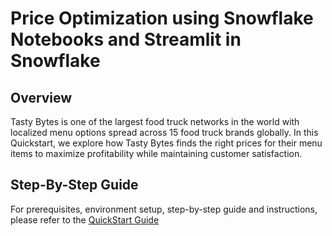 # Price Optimization using Snowflake Notebooks and Streamlit in Snowflake

## Overview
Tasty Bytes is one of the largest food truck networks in the world with localized menu options spread across 15 food truck brands globally. In this Quickstart, we explore how Tasty Bytes finds the right prices for their menu items to maximize profitability while maintaining customer satisfaction.

## Step-By-Step Guide
For prerequisites, environment setup, step-by-step guide and instructions, please refer to the [QuickStart Guide](https://quickstarts.snowflake.com/guide/tasty_bytes_price_optimization_using_snowflake_notebooks_and_streamlit/index.html?index=..%2F..index#0)

